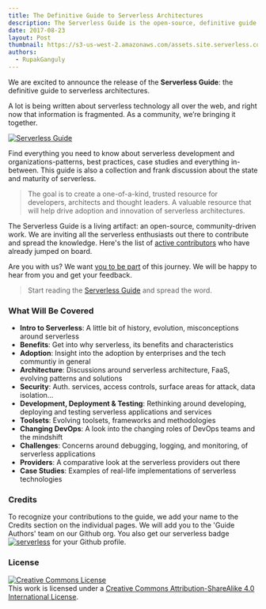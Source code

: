 ```yaml
---
title: The Definitive Guide to Serverless Architectures
description: The Serverless Guide is the open-source, definitive guide to serverless architectures. A single resource for serverless developers and organizations.
date: 2017-08-23
layout: Post
thumbnail: https://s3-us-west-2.amazonaws.com/assets.site.serverless.com/blog/guide_hero.png
authors:
  - RupakGanguly
---
```


We are excited to announce the release of the **Serverless Guide**: the definitive guide to serverless architectures.

A lot is being written about serverless technology all over the web, and right now that information is fragmented. As a community, we’re bringing it together.

[![Serverless Guide](https://s3-us-west-2.amazonaws.com/assets.site.serverless.com/blog/guide_hero_big.png)](https://github.com/serverless/guide)

Find everything you need to know about serverless development and organizations-patterns, best practices, case studies and everything in-between. This guide is also a collection and frank discussion about the state and maturity of serverless. 

> The goal is to create a one-of-a-kind, trusted resource for developers, architects and thought leaders. A valuable resource that will help drive adoption and innovation of serverless architectures.

The Serverless Guide is a living artifact: an open-source, community-driven work. We are inviting all the serverless enthusiasts out there to contribute and spread the knowledge. Here's the list of [active contributors](https://github.com/serverless/guide/graphs/contributors) who have already jumped on board. 

Are you with us? We want [you to be part](https://github.com/serverless/guide/blob/master/README.md#how-to-contribute) of this journey. We will be happy to hear from you and get your feedback.

> Start reading the [Serverless Guide](https://github.com/serverless/guide#table-of-contents) and spread the word. 

### What Will Be Covered

* **Intro to Serverless**: A little bit of history, evolution, misconceptions around serverless
* **Benefits**: Get into why serverless, its benefits and characteristics
* **Adoption**: Insight into the adoption by enterprises and the tech communtiy in general
* **Architecture**: Discussions around serverless architecture, FaaS, evolving patterns and solutions
* **Security**: Auth. services, access controls, surface areas for attack, data isolation...
* **Development, Deployment & Testing**: Rethinking around developing, deploying and testing serverless applications and services
* **Toolsets**: Evolving toolsets, frameworks and methodologies 
* **Changing DevOps**: A look into the changing roles of DevOps teams and the mindshift
* **Challenges**: Concerns around debugging, logging, and monitoring, of serverless applications
* **Providers**: A comparative look at the serverless providers out there
* **Case Studies**: Examples of real-life implementations of serverless technologies

### Credits

To recognize your contributions to the guide, we add your name to the Credits section on the individual pages. We will add you to the 'Guide Authors' team on our Github org. You also get our serverless badge [![serverless](http://public.serverless.com/badges/v3.svg)](http://www.serverless.com) for your Github profile.

### License

<a rel="license" href="http://creativecommons.org/licenses/by-sa/4.0/"><img alt="Creative Commons License" style="border-width:0" src="https://i.creativecommons.org/l/by-sa/4.0/88x31.png" /></a><br />This work is licensed under a <a rel="license" href="http://creativecommons.org/licenses/by-sa/4.0/">Creative Commons Attribution-ShareAlike 4.0 International License</a>.
